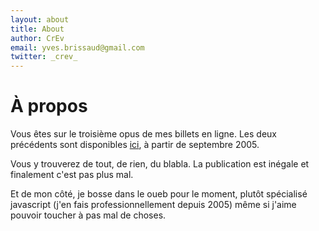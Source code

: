 ```yaml
---
layout: about
title: About
author: CrEv
email: yves.brissaud@gmail.com
twitter: _crev_
---
```


# À propos

Vous êtes sur le troisième opus de mes billets en ligne. Les deux précédents sont disponibles [ici](http://www.winsos.net/~yves), à partir de septembre 2005.

Vous y trouverez de tout, de rien, du blabla. La publication est inégale et finalement c'est pas plus mal.

Et de mon côté, je bosse dans le oueb pour le moment, plutôt spécialisé javascript (j'en fais professionnellement depuis 2005) même si j'aime pouvoir toucher à pas mal de choses.
